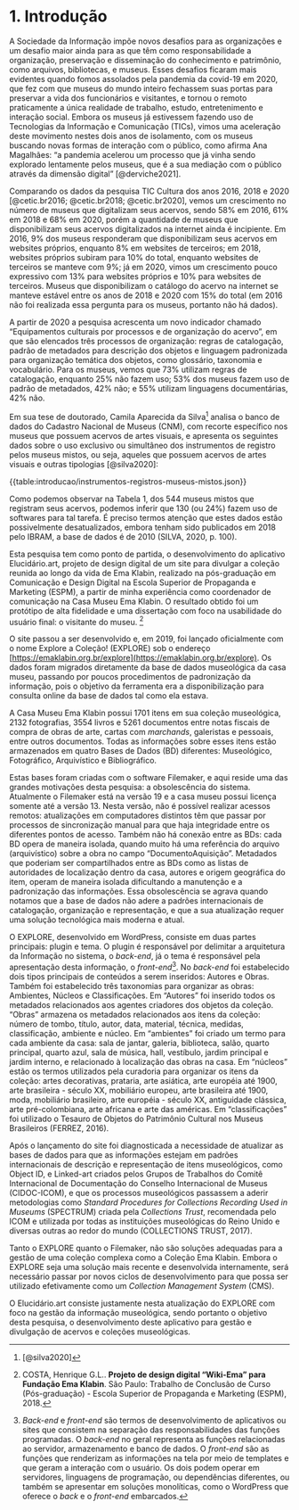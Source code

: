 # 1. Introdução

A Sociedade da Informação impõe novos desafios para as organizações e um desafio maior ainda para as que têm como responsabilidade a organização, preservação e disseminação do conhecimento e patrimônio, como arquivos, bibliotecas, e museus. Esses desafios ficaram mais evidentes quando fomos assolados pela pandemia da covid-19 em 2020, que fez com que museus do mundo inteiro fechassem suas portas para preservar a vida dos funcionários e visitantes, e tornou o remoto praticamente a única realidade de trabalho, estudo, entretenimento e interação social. Embora os museus já estivessem fazendo uso de Tecnologias da Informação e Comunicação (TICs), vimos uma aceleração deste movimento nestes dois anos de isolamento, com os museus buscando novas formas de interação com o público, como afirma Ana Magalhães: “a pandemia acelerou um processo que já vinha sendo explorado lentamente pelos museus, que é a sua mediação com o público através da dimensão digital” [@derviche2021].

Comparando os dados da pesquisa TIC Cultura dos anos 2016, 2018 e 2020 [@cetic.br2016; @cetic.br2018; @cetic.br2020], vemos um crescimento no número de museus que digitalizam seus acervos, sendo 58% em 2016, 61% em 2018 e 68% em 2020, porém a quantidade de museus que disponibilizam seus acervos digitalizados na internet ainda é incipiente. Em 2016, 9% dos museus responderam que disponibilizam seus acervos em websites próprios, enquanto 8% em websites de terceiros; em 2018, websites próprios subiram para 10% do total, enquanto websites de terceiros se manteve com 9%; já em 2020, vimos um crescimento pouco expressivo com 13% para websites próprios e 10% para websites de terceiros. Museus que disponibilizam o catálogo do acervo na internet se manteve estável entre os anos de 2018 e 2020 com 15% do total (em 2016 não foi realizada essa pergunta para os museus, portanto não há dados).

A partir de 2020 a pesquisa acrescenta um novo indicador chamado “Equipamentos culturais por processos e de organização do acervo”, em que são elencados três processos de organização: regras de catalogação, padrão de metadados para descrição dos objetos e linguagem padronizada para organização temática dos objetos, como glossário, taxonomia e vocabulário. Para os museus, vemos que 73% utilizam regras de catalogação, enquanto 25% não fazem uso; 53% dos museus fazem uso de padrão de metadados, 42% não; e 55% utilizam linguagens documentárias, 42% não.

Em sua tese de doutorado, Camila Aparecida da Silva[^1] analisa o banco de dados do Cadastro Nacional de Museus (CNM), com recorte específico nos museus que possuem acervos de artes visuais, e apresenta os seguintes dados sobre o uso exclusivo ou simultâneo dos instrumentos de registro pelos museus mistos, ou seja, aqueles que possuem acervos de artes visuais e outras tipologias [@silva2020]:

{{table:introducao/instrumentos-registros-museus-mistos.json}}

Como podemos observar na Tabela 1, dos 544 museus mistos que registram seus acervos, podemos inferir que 130 (ou 24%) fazem uso de softwares para tal tarefa. É preciso termos atenção que estes dados estão possivelmente desatualizados, embora tenham sido publicados em 2018 pelo IBRAM, a base de dados é de 2010 (SILVA, 2020, p. 100).

Esta pesquisa tem como ponto de partida, o desenvolvimento do aplicativo Elucidário.art,  projeto de design digital de um site para divulgar a coleção reunida ao longo da vida de Ema Klabin, realizado na pós-graduação em Comunicação e Design Digital na Escola Superior de Propaganda e Marketing (ESPM), a partir de minha experiência como coordenador de comunicação na Casa Museu Ema Klabin. O resultado obtido foi um protótipo de alta fidelidade e uma dissertação com foco na usabilidade do usuário final: o visitante do museu. [^2]

O site passou a ser desenvolvido e, em 2019, foi lançado oficialmente com o nome Explore a Coleção! (EXPLORE) sob o endereço [https://emaklabin.org.br/explore](https://emaklabin.org.br/explore). Os dados foram migrados diretamente da base de dados museológica da casa museu, passando por poucos procedimentos de padronização da informação, pois o objetivo da ferramenta era a disponibilização para consulta online da base de dados tal como ela estava.

A Casa Museu Ema Klabin possui 1701 itens em sua coleção museológica, 2132 fotografias, 3554 livros e 5261 documentos entre notas fiscais de compra de obras de arte, cartas com *marchands*, galeristas e pessoais, entre outros documentos. Todas as informações sobre esses itens estão armazenados em quatro Bases de Dados (BD) diferentes: Museológico, Fotográfico, Arquivístico e Bibliográfico.

Estas bases foram criadas com o software Filemaker, e aqui reside uma das grandes motivações desta pesquisa: a obsolescência do sistema. Atualmente o Filemaker está na versão 19 e a casa museu possui licença somente até a versão 13. Nesta versão, não é possível realizar acessos remotos: atualizações em computadores distintos têm que passar por processos de sincronização manual para que haja integridade entre os diferentes pontos de acesso. Também não há conexão entre as BDs: cada BD opera de maneira isolada, quando muito há uma referência do arquivo (arquivístico) sobre a obra no campo “DocumentoAquisição”. Metadados que poderiam ser compartilhados entre as BDs como as listas de autoridades de localização dentro da casa, autores e origem geográfica do item, operam de maneira isolada dificultando a manutenção e a padronização das informações.  Essa obsolescência se agrava quando notamos que a base de dados não adere a padrões internacionais de catalogação, organização e representação, e que a sua atualização requer uma solução tecnológica mais moderna e atual.

O EXPLORE, desenvolvido em WordPress, consiste em duas partes principais: plugin e tema. O plugin é responsável por delimitar a arquitetura da Informação no sistema, o *back-end*, já o tema é responsável pela apresentação desta informação, o *front-end*[^3]. No *back-end* foi estabelecido dois tipos principais de conteúdos a serem inseridos: Autores e Obras. Também foi estabelecido três taxonomias para organizar as obras: Ambientes, Núcleos e Classificações. Em “Autores” foi inserido todos os metadados relacionados aos agentes criadores dos objetos da coleção. “Obras” armazena os metadados relacionados aos itens da coleção: número de tombo, título, autor, data, material, técnica, medidas, classificação, ambiente e núcleo. Em “ambientes” foi criado um termo para cada ambiente da casa: sala de jantar, galeria, biblioteca, salão, quarto principal, quarto azul, sala de música, hall, vestíbulo, jardim principal e jardim interno, e relacionado à localização das obras na casa. Em “núcleos” estão os termos utilizados pela curadoria para organizar os itens da coleção: artes decorativas, prataria, arte asiática, arte européia até 1900, arte brasileira - século XX, mobiliário europeu, arte brasileira até 1900, moda, mobiliário brasileiro, arte européia - século XX, antiguidade clássica, arte pré-colombiana, arte africana e arte das américas. Em “classificações” foi utilizado o Tesauro de Objetos do Patrimônio Cultural nos Museus Brasileiros (FERREZ, 2016).

Após o lançamento do site foi diagnosticada a necessidade de atualizar as bases de dados para que as informações estejam em padrões internacionais de descrição e representação de itens museológicos, como Object ID, e Linked-art criados pelos Grupos de Trabalhos do Comitê Internacional de Documentação do Conselho Internacional de Museus (CIDOC-ICOM), e que os processos museológicos passassem a aderir metodologias como *Standard Procedures for Collections Recording Used in Museums* (SPECTRUM) criada pela *Collections Trust*, recomendada pelo ICOM e utilizada por todas as instituições museológicas do Reino Unido e diversas outras ao redor do mundo (COLLECTIONS TRUST, 2017).

Tanto o EXPLORE quanto o Filemaker, não são soluções adequadas para a gestão de uma coleção complexa como a Coleção Ema Klabin. Embora o EXPLORE seja uma solução mais recente e desenvolvida internamente, será necessário passar por novos ciclos de desenvolvimento para que possa ser utilizado efetivamente como um *Collection Management System* (CMS).

O Elucidário.art consiste justamente nesta atualização do EXPLORE com foco na gestão da informação museológica, sendo portanto o objetivo desta pesquisa, o desenvolvimento deste aplicativo para gestão e divulgação de acervos e coleções museológicas.

[^1]: [@silva2020]

[^2]: COSTA, Henrique G.L.. **Projeto de design digital “Wiki-Ema” para Fundação Ema Klabin**. São Paulo: Trabalho de Conclusão de Curso (Pós-graduação) - Escola Superior de Propaganda e Marketing (ESPM), 2018.

[^3]: *Back-end* e *front-end* são termos de desenvolvimento de aplicativos ou sites que consistem na separação das responsabilidades das funções programadas. O *back-end* no geral representa as funções relacionadas ao servidor, armazenamento e banco de dados. O *front-end* são as funções que renderizam as informações na tela por meio de templates e que geram a interação com o usuário. Os dois podem operar em servidores, linguagens de programação, ou dependências diferentes, ou também se apresentar em soluções monolíticas, como o WordPress que oferece o *back* e o *front-end* embarcados.
